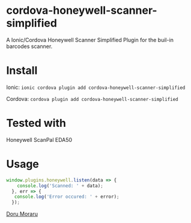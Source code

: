 # cordova-honeywell-scanner-simplified
A Ionic/Cordova Honeywell Scanner Simplified Plugin for the buil-in barcodes scanner.

# Install
Ionic: `ionic cordova plugin add cordova-honeywell-scanner-simplified`

Cordova: `cordova plugin add cordova-honeywell-scanner-simplified`

# Tested with
Honeywell ScanPal EDA50

# Usage
```javascript
window.plugins.honeywell.listen(data => {
    console.log('Scanned: ' + data);
  }, err => {
   console.log('Error occured: ' + error);
  });
```


[Doru Moraru](http://doru-moraru.com)
